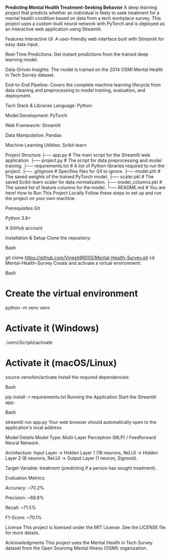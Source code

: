 **********Predicting Mental Health Treatment-Seeking Behavior**********
A deep learning project that predicts whether an individual is likely to seek treatment for a mental health condition based on data from a tech workplace survey. This project uses a custom-built neural network with PyTorch and is deployed as an interactive web application using Streamlit.


Features
Interactive UI: A user-friendly web interface built with Streamlit for easy data input.

Real-Time Predictions: Get instant predictions from the trained deep learning model.

Data-Driven Insights: The model is trained on the 2014 OSMI Mental Health in Tech Survey dataset.

End-to-End Pipeline: Covers the complete machine learning lifecycle from data cleaning and preprocessing to model training, evaluation, and deployment.

Tech Stack & Libraries
Language: Python

Model Development: PyTorch

Web Framework: Streamlit

Data Manipulation: Pandas

Machine Learning Utilities: Scikit-learn

Project Structure
├── app.py                  # The main script for the Streamlit web application.
├── project.py              # The script for data preprocessing and model training.
├── requirements.txt        # A list of Python libraries required to run the project.
├── .gitignore              # Specifies files for Git to ignore.
├── model.pth               # The saved weights of the trained PyTorch model.
├── scaler.pkl              # The saved Scikit-learn scaler for data normalization.
├── model_columns.pkl       # The saved list of feature columns for the model.
└── README.md               # You are here!
How to Run This Project Locally
Follow these steps to set up and run the project on your own machine.

Prerequisites
Git

Python 3.8+

A GitHub account

Installation & Setup
Clone the repository:

Bash

git clone https://github.com/Vinesh96000/Mental-Health-Survey.git
cd Mental-Health-Survey
Create and activate a virtual environment:

Bash

# Create the virtual environment
python -m venv venv

# Activate it (Windows)
.\venv\Scripts\activate

# Activate it (macOS/Linux)
source venv/bin/activate
Install the required dependencies:

Bash

pip install -r requirements.txt
Running the Application
Start the Streamlit app:

Bash

streamlit run app.py
Your web browser should automatically open to the application's local address.

Model Details
Model Type: Multi-Layer Perceptron (MLP) / Feedforward Neural Network.

Architecture: Input Layer -> Hidden Layer 1 (16 neurons, ReLU) -> Hidden Layer 2 (8 neurons, ReLU) -> Output Layer (1 neuron, Sigmoid).

Target Variable: treatment (predicting if a person has sought treatment).

Evaluation Metrics:

Accuracy: ~70.2%

Precision: ~68.8%

Recall: ~71.5%

F1-Score: ~70.1%

License
This project is licensed under the MIT License. See the LICENSE file for more details.

Acknowledgments
This project uses the Mental Health in Tech Survey dataset from the Open Sourcing Mental Illness (OSMI) organization.
